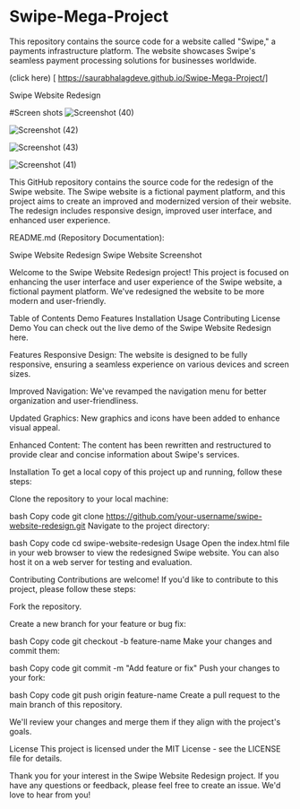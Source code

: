 # Swipe-Mega-Project
This repository contains the source code for a website called "Swipe," a payments infrastructure platform. The website showcases Swipe's seamless payment processing solutions for businesses worldwide.

(click here)  [ https://saurabhalagdeve.github.io/Swipe-Mega-Project/]

Swipe Website Redesign

#Screen shots
![Screenshot (40)](https://github.com/saurabhalagdeve/Swipe-Mega-Project/assets/127332934/1952aad8-4e27-46df-912a-cecbbc880688)

![Screenshot (42)](https://github.com/saurabhalagdeve/Swipe-Mega-Project/assets/127332934/f7eb16bb-db73-44fd-9a19-84643bb98873)

![Screenshot (43)](https://github.com/saurabhalagdeve/Swipe-Mega-Project/assets/127332934/13971259-7242-41ad-8583-483acdd41ee6)

![Screenshot (41)](https://github.com/saurabhalagdeve/Swipe-Mega-Project/assets/127332934/da4005dd-bdd7-4c42-b6bc-11d482903d79)


This GitHub repository contains the source code for the redesign of the Swipe website. The Swipe website is a fictional payment platform, and this project aims to create an improved and modernized version of their website. The redesign includes responsive design, improved user interface, and enhanced user experience.

README.md (Repository Documentation):

Swipe Website Redesign
Swipe Website Screenshot

Welcome to the Swipe Website Redesign project! This project is focused on enhancing the user interface and user experience of the Swipe website, a fictional payment platform. We've redesigned the website to be more modern and user-friendly.

Table of Contents
Demo
Features
Installation
Usage
Contributing
License
Demo
You can check out the live demo of the Swipe Website Redesign here.

Features
Responsive Design: The website is designed to be fully responsive, ensuring a seamless experience on various devices and screen sizes.

Improved Navigation: We've revamped the navigation menu for better organization and user-friendliness.

Updated Graphics: New graphics and icons have been added to enhance visual appeal.

Enhanced Content: The content has been rewritten and restructured to provide clear and concise information about Swipe's services.

Installation
To get a local copy of this project up and running, follow these steps:

Clone the repository to your local machine:

bash
Copy code
git clone https://github.com/your-username/swipe-website-redesign.git
Navigate to the project directory:

bash
Copy code
cd swipe-website-redesign
Usage
Open the index.html file in your web browser to view the redesigned Swipe website. You can also host it on a web server for testing and evaluation.

Contributing
Contributions are welcome! If you'd like to contribute to this project, please follow these steps:

Fork the repository.

Create a new branch for your feature or bug fix:

bash
Copy code
git checkout -b feature-name
Make your changes and commit them:

bash
Copy code
git commit -m "Add feature or fix"
Push your changes to your fork:

bash
Copy code
git push origin feature-name
Create a pull request to the main branch of this repository.

We'll review your changes and merge them if they align with the project's goals.

License
This project is licensed under the MIT License - see the LICENSE file for details.

Thank you for your interest in the Swipe Website Redesign project. If you have any questions or feedback, please feel free to create an issue. We'd love to hear from you!
